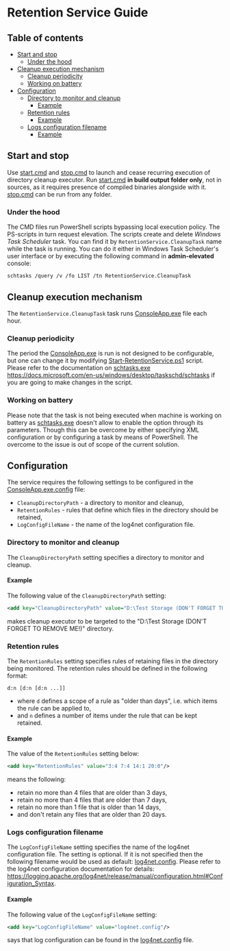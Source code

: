 ﻿# Retention Service Guide

## Table of contents
- [Start and stop](#start-and-stop)
  * [Under the hood](#under-the-hood)
- [Cleanup execution mechanism](#cleanup-execution-mechanism)
  * [Cleanup periodicity](#cleanup-periodicity)
  * [Working on battery](#working-on-battery)
- [Configuration](#configuration)
  * [Directory to monitor and cleanup](#directory-to-monitor-and-cleanup)
    + [Example](#directory-to-monitor-and-cleanup--example)
  * [Retention rules](#retention-rules)
    + [Example](#retention-rules--example)
  * [Logs configuration filename](#logs-configuration-filename)
    + [Example](#logs-configuration-filename--example)

## Start and stop

Use [start.cmd](bin/Debug/start.cmd) and [stop.cmd](stop.cmd) to launch and cease recurring execution of directory cleanup executor. Run [start.cmd](bin/Debug/start.cmd) **in build output folder only**, not in sources, as it requires presence of compiled binaries alongside with it. [stop.cmd](stop.cmd) can be run from any folder.

### Under the hood

The CMD files run PowerShell scripts bypassing local execution policy. The PS-scripts in turn request elevation. The scripts create and delete *Windows Task Scheduler* task. You can find it by `RetentionService.CleanupTask` name while the task is running. You can do it either in Windows Task Scheduler's user interface or by executing the following command in **admin-elevated** console:

``` CMD
schtasks /query /v /fo LIST /tn RetentionService.CleanupTask
```

## Cleanup execution mechanism

The `RetentionService.CleanupTask` task runs [ConsoleApp.exe](bin/Debug/ConsoleApp.exe) file each hour.

### Cleanup periodicity

The period the [ConsoleApp.exe](bin/Debug/ConsoleApp.exe) is run is not designed to be configurable, but one can change it by modifying [Start-RetentionService.ps1](Start-RetentionService.ps1) script. Please refer to the documentation on [schtasks.exe](C:/Windows/System32/schtasks.exe) https://docs.microsoft.com/en-us/windows/desktop/taskschd/schtasks if you are going to make changes in the script.

### Working on battery

Please note that the task is not being executed when machine is working on battery as [schtasks.exe](C:/Windows/System32/schtasks.exe) doesn't allow to enable the option through its parameters. Though this can be overcome by either specifying XML configuration or by configuring a task by means of PowerShell. The overcome to the issue is out of scope of the current solution.

## Configuration

The service requires the following settings to be configured in the [ConsoleApp.exe.config](bin/Debug/ConsoleApp.exe.config) file:
* `CleanupDirectoryPath` - a directory to monitor and cleanup,
* `RetentionRules` - rules that define which files in the directory should be retained,
* `LogConfigFileName` - the name of the log4net configuration file.

### Directory to monitor and cleanup

The `CleanupDirectoryPath` setting specifies a directory to monitor and cleanup.

<a id="directory-to-monitor-and-cleanup--example" name="directory-to-monitor-and-cleanup--example"></a>
#### Example

The following value of the `CleanupDirectoryPath` setting:

``` XML
<add key="CleanupDirectoryPath" value="D:\Test Storage (DON'T FORGET TO REMOVE ME!)"/>
```

makes cleanup executor to be targeted to the "D:\Test Storage (DON'T FORGET TO REMOVE ME!)" directory.

### Retention rules

The `RetentionRules` setting specifies rules of retaining files in the directory being monitored. The retention rules should be defined in the following format:

```
d:n [d:n [d:n ...]]
```

* where `d` defines a scope of a rule as "older than days", i.e. which items the rule can be applied to,
* and `n` defines a number of items under the rule that can be kept retained.

<a id="retention-rules--example" name="retention-rules--example"></a>
#### Example

The value of the `RetentionRules` setting below:

``` XML
<add key="RetentionRules" value="3:4 7:4 14:1 20:0"/>
```

means the following:
* retain no more than 4 files that are older than 3 days,
* retain no more than 4 files that are older than 7 days,
* retain no more than 1 file that is older than 14 days,
* and don't retain any files that are older than 20 days.

### Logs configuration filename

The `LogConfigFileName` setting specifies the name of the log4net configuration file. The setting is optional. If it is not specified then the following filename would be used as default: [log4net.config](bin/Debug/log4net.config). Please refer to the log4net configuration documentation for details: https://logging.apache.org/log4net/release/manual/configuration.html#Configuration_Syntax.

<a id="logs-configuration-filename--example" name="logs-configuration-filename--example"></a>
#### Example

The following value of the `LogConfigFileName` setting:

``` XML
<add key="LogConfigFileName" value="log4net.config"/>
```

says that log configuration can be found in the [log4net.config](bin/Debug/log4net.config) file.
